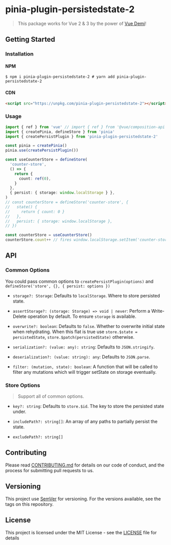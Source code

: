 # pinia-plugin-persistedstate-2

> This package works for Vue 2 & 3 by the power of [Vue Demi](https://github.com/vueuse/vue-demi)!

## Getting Started

### Installation

#### NPM

```shell
$ npm i pinia-plugin-persistedstate-2 # yarn add pinia-plugin-persistedstate-2
```

#### CDN

```html
<script src="https://unpkg.com/pinia-plugin-persistedstate-2"></script>
```

### Usage

```ts
import { ref } from 'vue' // import { ref } from '@vue/composition-api'
import { createPinia, defineStore } from 'pinia'
import { createPersistPlugin } from 'pinia-plugin-persistedstate-2'

const pinia = createPinia()
pinia.use(createPersistPlugin())

const useCounterStore = defineStore(
  'counter-store',
  () => {
    return {
      count: ref(0),
    }
  },
  { persist: { storage: window.localStorage } },
)
// const counterStore = defineStore('counter-store', {
//   state() {
//     return { count: 0 }
//   },
//   persist: { storage: window.localStorage },
// })

const counterStore = useCounterStore()
counterStore.count++ // fires window.localStorage.setItem('counter-store', JSON.stringify({ count: 0 }))
```

## API

### Common Options

You could pass common options to `createPersistPlugin(options)` and `defineStore('store', {}, { persist: options })`

- `storage?: Storage`: Defaults to `localStorage`. Where to store persisted state.

- `assertStorage?: (storage: Storage) => void | never`: Perform a Write-Delete operation by default. To ensure `storage` is available.

- `overwrite?: boolean`: Defaults to `false`. Whether to overwrite initial state when rehydrating. When this flat is true use `store.$state = persistedState`, `store.$patch(persistedState)` otherwise.

- `serialization?: (value: any): string`: Defaults to `JSON.stringify`.

- `deserialization?: (value: string): any`: Defaults to `JSON.parse`.

- `filter: (mutation, state): boolean`: A function that will be called to filter any mutations which will trigger setState on storage eventually.

### Store Options

> Support all of common options.

- `key?: string`: Defaults to `store.$id`. The key to store the persisted state under.

- `includePath?: string[]`: An array of any paths to partially persist the state.

- `excludePath?: string[]`

## Contributing

Please read [CONTRIBUTING.md](/CONTRIBUTING.md) for details on our code of conduct, and the process for submitting pull
requests to us.

## Versioning

This project use [SemVer](https://semver.org/) for versioning. For the versions available, see the tags on this repository.

## License

This project is licensed under the MIT License - see the [LICENSE](/LICENSE) file for details
